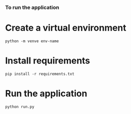 ### To run the application

# Create a virtual environment
```python -m venve env-name```

# Install requirements
```pip install -r requirements.txt```

# Run the application
```python run.py```